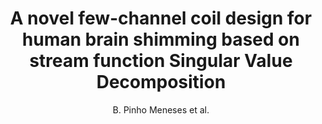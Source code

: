 ---
cat: metric
subcat: metric
bestof: false
author: B. Pinho Meneses et al.
title: A novel few-channel coil design for human brain shimming based on stream function Singular Value Decomposition
year: 2019
type: inproceedings
booktitle: Proceedings
---